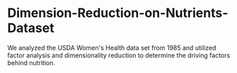 # Dimension-Reduction-on-Nutrients-Dataset
We analyzed the USDA Women's Health data set from 1985 and utilized factor analysis and dimensionality reduction to determine the driving factors behind nutrition. 
